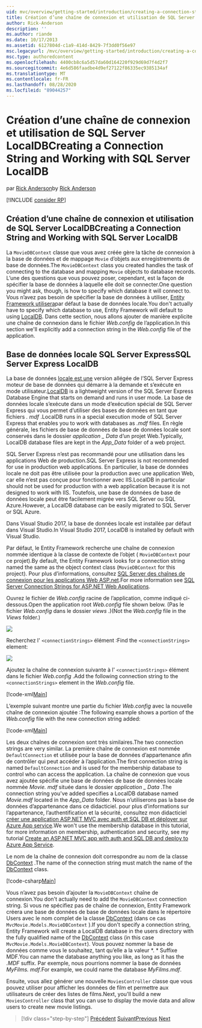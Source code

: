 ```yaml
---
uid: mvc/overview/getting-started/introduction/creating-a-connection-string
title: Création d’une chaîne de connexion et utilisation de SQL Server base de données locale | Microsoft Docs
author: Rick-Anderson
description: ''
ms.author: riande
ms.date: 10/17/2013
ms.assetid: 6127804d-c1a9-414d-8429-7f3dd0f56e97
msc.legacyurl: /mvc/overview/getting-started/introduction/creating-a-connection-string
msc.type: authoredcontent
ms.openlocfilehash: 4400cb8c6a5d57da60d164220f929d69d7f4d2f7
ms.sourcegitcommit: 4e6d586faadbe4d9ef27122f86335ec9385134af
ms.translationtype: MT
ms.contentlocale: fr-FR
ms.lasthandoff: 08/28/2020
ms.locfileid: "89044257"
---
```

# <a name="creating-a-connection-string-and-working-with-sql-server-localdb"></a><span data-ttu-id="984d0-102">Création d’une chaîne de connexion et utilisation de SQL Server LocalDB</span><span class="sxs-lookup"><span data-stu-id="984d0-102">Creating a Connection String and Working with SQL Server LocalDB</span></span>

<span data-ttu-id="984d0-103">par [Rick Anderson](https://twitter.com/RickAndMSFT)</span><span class="sxs-lookup"><span data-stu-id="984d0-103">by [Rick Anderson](https://twitter.com/RickAndMSFT)</span></span>

[!INCLUDE [consider RP](~/includes/razor.md)]

## <a name="creating-a-connection-string-and-working-with-sql-server-localdb"></a><span data-ttu-id="984d0-104">Création d’une chaîne de connexion et utilisation de SQL Server LocalDB</span><span class="sxs-lookup"><span data-stu-id="984d0-104">Creating a Connection String and Working with SQL Server LocalDB</span></span>

<span data-ttu-id="984d0-105">La `MovieDBContext` classe que vous avez créée gère la tâche de connexion à la base de données et de mappage `Movie` d’objets aux enregistrements de base de données.</span><span class="sxs-lookup"><span data-stu-id="984d0-105">The `MovieDBContext` class you created handles the task of connecting to the database and mapping `Movie` objects to database records.</span></span> <span data-ttu-id="984d0-106">L’une des questions que vous pouvez poser, cependant, est la façon de spécifier la base de données à laquelle elle doit se connecter.</span><span class="sxs-lookup"><span data-stu-id="984d0-106">One question you might ask, though, is how to specify which database it will connect to.</span></span> <span data-ttu-id="984d0-107">Vous n’avez pas besoin de spécifier la base de données à utiliser, [Entity Framework utilisera](https://docs.microsoft.com/sql/database-engine/configure-windows/sql-server-2016-express-localdb)par défaut la base de données locale.</span><span class="sxs-lookup"><span data-stu-id="984d0-107">You don't actually have to specify which database to use, Entity Framework will default to using [LocalDB](https://docs.microsoft.com/sql/database-engine/configure-windows/sql-server-2016-express-localdb).</span></span> <span data-ttu-id="984d0-108">Dans cette section, nous allons ajouter de manière explicite une chaîne de connexion dans le fichier *Web.config* de l’application.</span><span class="sxs-lookup"><span data-stu-id="984d0-108">In this section we'll explicitly add a connection string in the *Web.config* file of the application.</span></span>

## <a name="sql-server-express-localdb"></a><span data-ttu-id="984d0-109">Base de données locale SQL Server Express</span><span class="sxs-lookup"><span data-stu-id="984d0-109">SQL Server Express LocalDB</span></span>

<span data-ttu-id="984d0-110">La base de données [locale est une](https://docs.microsoft.com/sql/database-engine/configure-windows/sql-server-2016-express-localdb) version allégée de l’SQL Server Express moteur de base de données qui démarre à la demande et s’exécute en mode utilisateur.</span><span class="sxs-lookup"><span data-stu-id="984d0-110">[LocalDB](https://docs.microsoft.com/sql/database-engine/configure-windows/sql-server-2016-express-localdb) is a lightweight version of the SQL Server Express Database Engine that starts on demand and runs in user mode.</span></span> <span data-ttu-id="984d0-111">La base de données locale s’exécute dans un mode d’exécution spécial de SQL Server Express qui vous permet d’utiliser des bases de données en tant que fichiers *. mdf* .</span><span class="sxs-lookup"><span data-stu-id="984d0-111">LocalDB runs in a special execution mode of SQL Server Express that enables you to work with databases as *.mdf* files.</span></span> <span data-ttu-id="984d0-112">En règle générale, les fichiers de base de données de base de données locale sont conservés dans le dossier *application \_ Data* d’un projet Web.</span><span class="sxs-lookup"><span data-stu-id="984d0-112">Typically, LocalDB database files are kept in the *App\_Data* folder of a web project.</span></span>

<span data-ttu-id="984d0-113">SQL Server Express n’est pas recommandé pour une utilisation dans les applications Web de production.</span><span class="sxs-lookup"><span data-stu-id="984d0-113">SQL Server Express is not recommended for use in production web applications.</span></span> <span data-ttu-id="984d0-114">En particulier, la base de données locale ne doit pas être utilisée pour la production avec une application Web, car elle n’est pas conçue pour fonctionner avec IIS.</span><span class="sxs-lookup"><span data-stu-id="984d0-114">LocalDB in particular should not be used for production with a web application because it is not designed to work with IIS.</span></span> <span data-ttu-id="984d0-115">Toutefois, une base de données de base de données locale peut être facilement migrée vers SQL Server ou SQL Azure.</span><span class="sxs-lookup"><span data-stu-id="984d0-115">However, a LocalDB database can be easily migrated to SQL Server or SQL Azure.</span></span>

<span data-ttu-id="984d0-116">Dans Visual Studio 2017, la base de données locale est installée par défaut dans Visual Studio.</span><span class="sxs-lookup"><span data-stu-id="984d0-116">In Visual Studio 2017, LocalDB is installed by default with Visual Studio.</span></span>

<span data-ttu-id="984d0-117">Par défaut, le Entity Framework recherche une chaîne de connexion nommée identique à la classe de contexte de l’objet ( `MovieDBContext` pour ce projet).</span><span class="sxs-lookup"><span data-stu-id="984d0-117">By default, the Entity Framework looks for a connection string named the same as the object context class (`MovieDBContext` for this project).</span></span> <span data-ttu-id="984d0-118">Pour plus d’informations, consultez [SQL Server des chaînes de connexion pour les applications Web ASP.net](https://msdn.microsoft.com/library/jj653752.aspx).</span><span class="sxs-lookup"><span data-stu-id="984d0-118">For more information see [SQL Server Connection Strings for ASP.NET Web Applications](https://msdn.microsoft.com/library/jj653752.aspx).</span></span>

<span data-ttu-id="984d0-119">Ouvrez le fichier de *Web.config* racine de l’application, comme indiqué ci-dessous.</span><span class="sxs-lookup"><span data-stu-id="984d0-119">Open the application root *Web.config* file shown below.</span></span> <span data-ttu-id="984d0-120">(Pas le fichier *Web.config* dans le dossier *views* .)</span><span class="sxs-lookup"><span data-stu-id="984d0-120">(Not the *Web.config* file in the *Views* folder.)</span></span>

![](creating-a-connection-string/_static/image1.png)

<span data-ttu-id="984d0-121">Recherchez l' `<connectionStrings>` élément :</span><span class="sxs-lookup"><span data-stu-id="984d0-121">Find the `<connectionStrings>` element:</span></span>

![](creating-a-connection-string/_static/image2.png)

<span data-ttu-id="984d0-122">Ajoutez la chaîne de connexion suivante à l' `<connectionStrings>` élément dans le fichier *Web.config* .</span><span class="sxs-lookup"><span data-stu-id="984d0-122">Add the following connection string to the `<connectionStrings>` element in the *Web.config* file.</span></span>

[!code-xml[Main](creating-a-connection-string/samples/sample1.xml)]

<span data-ttu-id="984d0-123">L’exemple suivant montre une partie du fichier *Web.config* avec la nouvelle chaîne de connexion ajoutée :</span><span class="sxs-lookup"><span data-stu-id="984d0-123">The following example shows a portion of the *Web.config* file with the new connection string added:</span></span>

[!code-xml[Main](creating-a-connection-string/samples/sample2.xml)]

<span data-ttu-id="984d0-124">Les deux chaînes de connexion sont très similaires.</span><span class="sxs-lookup"><span data-stu-id="984d0-124">The two connection strings are very similar.</span></span> <span data-ttu-id="984d0-125">La première chaîne de connexion est nommée `DefaultConnection` et utilisée pour la base de données d’appartenance afin de contrôler qui peut accéder à l’application.</span><span class="sxs-lookup"><span data-stu-id="984d0-125">The first connection string is named `DefaultConnection` and is used for the membership database to control who can access the application.</span></span> <span data-ttu-id="984d0-126">La chaîne de connexion que vous avez ajoutée spécifie une base de données de base de données locale nommée *Movie. mdf* située dans le dossier *application \_ Data* .</span><span class="sxs-lookup"><span data-stu-id="984d0-126">The connection string you've added specifies a LocalDB database named *Movie.mdf* located in the *App\_Data* folder.</span></span> <span data-ttu-id="984d0-127">Nous n’utiliserons pas la base de données d’appartenance dans ce didacticiel. pour plus d’informations sur l’appartenance, l’authentification et la sécurité, consultez mon didacticiel [créer une application ASP.NET MVC avec auth et SQL DB et déployer sur Azure App service](https://docs.microsoft.com/aspnet/core/security/authorization/secure-data).</span><span class="sxs-lookup"><span data-stu-id="984d0-127">We won't use the membership database in this tutorial, for more information on membership, authentication and security, see my tutorial [Create an ASP.NET MVC app with auth and SQL DB and deploy to Azure App Service](https://docs.microsoft.com/aspnet/core/security/authorization/secure-data).</span></span>

<span data-ttu-id="984d0-128">Le nom de la chaîne de connexion doit correspondre au nom de la classe [DbContext](https://msdn.microsoft.com/library/system.data.entity.dbcontext(v=vs.103).aspx) .</span><span class="sxs-lookup"><span data-stu-id="984d0-128">The name of the connection string must match the name of the [DbContext](https://msdn.microsoft.com/library/system.data.entity.dbcontext(v=vs.103).aspx) class.</span></span>

[!code-csharp[Main](creating-a-connection-string/samples/sample3.cs?highlight=15)]

<span data-ttu-id="984d0-129">Vous n’avez pas besoin d’ajouter la `MovieDBContext` chaîne de connexion.</span><span class="sxs-lookup"><span data-stu-id="984d0-129">You don't actually need to add the `MovieDBContext` connection string.</span></span> <span data-ttu-id="984d0-130">Si vous ne spécifiez pas de chaîne de connexion, Entity Framework créera une base de données de base de données locale dans le répertoire Users avec le nom complet de la classe [DbContext](https://msdn.microsoft.com/library/system.data.entity.dbcontext(v=vs.103).aspx) (dans ce cas `MvcMovie.Models.MovieDBContext` ).</span><span class="sxs-lookup"><span data-stu-id="984d0-130">If you don't specify a connection string, Entity Framework will create a LocalDB database in the users directory with the fully qualified name of the [DbContext](https://msdn.microsoft.com/library/system.data.entity.dbcontext(v=vs.103).aspx) class (in this case `MvcMovie.Models.MovieDBContext`).</span></span> <span data-ttu-id="984d0-131">Vous pouvez nommer la base de données comme vous le souhaitez, tant qu’elle a la valeur \*. \* Suffixe MDF.</span><span class="sxs-lookup"><span data-stu-id="984d0-131">You can name the database anything you like, as long as it has the *.MDF* suffix.</span></span> <span data-ttu-id="984d0-132">Par exemple, nous pourrions nommer la base de données *MyFilms. mdf*.</span><span class="sxs-lookup"><span data-stu-id="984d0-132">For example, we could name the database *MyFilms.mdf*.</span></span>

<span data-ttu-id="984d0-133">Ensuite, vous allez générer une nouvelle `MoviesController` classe que vous pouvez utiliser pour afficher les données de film et permettre aux utilisateurs de créer des listes de films.</span><span class="sxs-lookup"><span data-stu-id="984d0-133">Next, you'll build a new `MoviesController` class that you can use to display the movie data and allow users to create new movie listings.</span></span>

> [!div class="step-by-step"]
> <span data-ttu-id="984d0-134">[Précédent](adding-a-model.md) 
>  [Suivant](accessing-your-models-data-from-a-controller.md)</span><span class="sxs-lookup"><span data-stu-id="984d0-134">[Previous](adding-a-model.md)
[Next](accessing-your-models-data-from-a-controller.md)</span></span>
